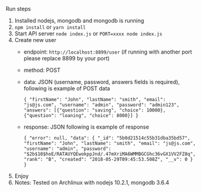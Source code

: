 Run steps

1. Installed nodejs, mongodb and mongodb is running
2. `npm install` or `yarn install`
3. Start API server `node index.js` or `PORT=xxxx node index.js`
4. Create new user
    - endpoint: `http://localhost:8899/user` (if running with another port please replace 8899 by your port)
    - method: POST
    - data: JSON (username, password, answers fields is required), following is example of POST data

        `{
            "firstName": "John",
            "lastName": "smith",
            "email": "js@js.com",
            "username": "admin",
            "password": "admin123",
            "answers": [{"question": "saving", "choice": 10000}, {"question": "loaning", "choice": 8000}]
        }`

    - response: JSON following is example of response

        `{
            "error": null,
            "data": {
                "_id": "5b0d21514c55b31dba35bd57",
                "firstName": "John",
                "lastName": "smith",
                "email": "js@js.com",
                "username": "admin",
                "password": "$2b$10$hoE/RATAUYQEwokppJnd/.47mXriMA6WMMBGCGhc36vGX1VV2FZ8q",
                "rank": "B",
                "created": "2018-05-29T09:45:53.508Z",
                "__v": 0
            }
        }`
5. Enjoy
6. Notes: Tested on Archlinux with nodejs 10.2.1, mongodb 3.6.4

